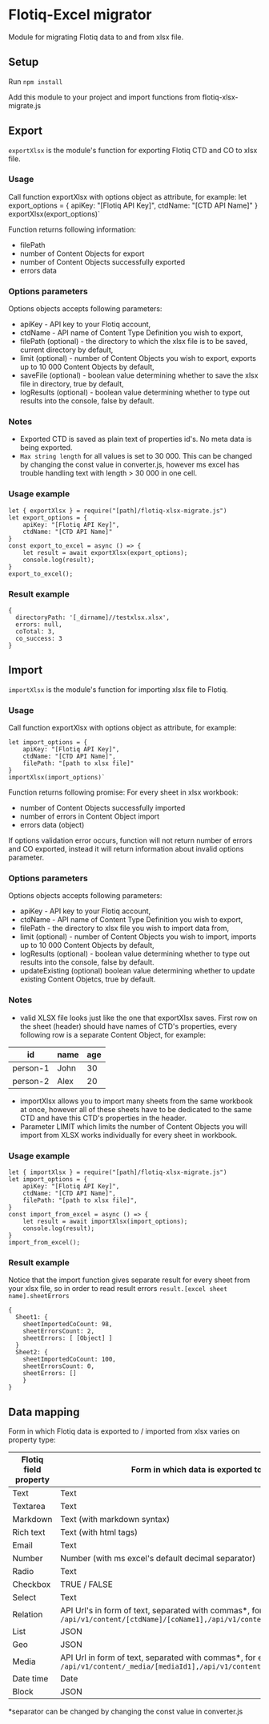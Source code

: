 # Flotiq-Excel migrator

Module for migrating Flotiq data to and from xlsx file.

## Setup

Run `npm install`

Add this module to your project and import functions from flotiq-xlsx-migrate.js

## Export

`exportXlsx` is the module's function for exporting Flotiq CTD and CO to xlsx file.

### Usage

Call function exportXlsx with options object as attribute, for example:
let export_options = { 
    apiKey: "[Flotiq API Key]",
    ctdName: "[CTD API Name]"
}
exportXlsx(export_options)`

Function returns following information:
* filePath
* number of Content Objects for export
* number of Content Objects successfully exported
* errors data

### Options parameters

Options objects accepts following parameters:
* apiKey - API key to your Flotiq account,
* ctdName - API name of Content Type Definition you wish to export,
* filePath (optional) - the directory to which the xlsx file is to be saved, current directory by default,
* limit (optional) - number of Content Objects you wish to export, exports up to 10 000 Content Objects by default,
* saveFile (optional) - boolean value determining whether to save the xlsx file in directory, true by default,
* logResults (optional) - boolean value determining whether to type out results into the console, false by default.

### Notes

 * Exported CTD is saved as plain text of properties id's. No meta data is being exported.
 * `Max string length` for all values is set to 30 000. This can be changed by changing the const value in converter.js, however ms excel has trouble handling text with length > 30 000 in one cell.

### Usage example

```
let { exportXlsx } = require("[path]/flotiq-xlsx-migrate.js")
let export_options = { 
    apiKey: "[Flotiq API Key]",
    ctdName: "[CTD API Name]"
}
const export_to_excel = async () => {
    let result = await exportXlsx(export_options);
    console.log(result);
}
export_to_excel();
```

### Result example

```
{
  directoryPath: '[_dirname]//testxlsx.xlsx',
  errors: null,
  coTotal: 3,
  co_success: 3
}
```

## Import

`importXlsx` is the module's function for importing xlsx file to Flotiq.

### Usage

Call function exportXlsx with options object as attribute, for example:

```
let import_options = { 
    apiKey: "[Flotiq API Key]",
    ctdName: "[CTD API Name]",
    filePath: "[path to xlsx file]"
}
importXlsx(import_options)`
```

Function returns following promise:
For every sheet in xlsx workbook:
* number of Content Objects successfully imported
* number of errors in Content Object import
* errors data (object)

If options validation error occurs, function will not return number of errors and CO exported, instead it will return information about invalid options parameter.

### Options parameters

Options objects accepts following parameters:
* apiKey - API key to your Flotiq account,
* ctdName - API name of Content Type Definition you wish to export,
* filePath - the directory to xlsx file you wish to import data from,
* limit (optional) - number of Content Objects you wish to import, imports up to 10 000 Content Objects by default,
* logResults (optional) - boolean value determining whether to type out results into the console, false by default.
* updateExisting (optional) boolean value determining whether to update existing Content Objetcs, true by default.

### Notes

* valid XLSX file looks just like the one that exportXlsx saves. First row on the sheet (header) should have names of CTD's properties, every following row is a separate Content Object, for example:

| id | name | age |
|--|--|--|
| person-1 | John | 30 |
| person-2 | Alex | 20 |

* importXlsx allows you to import many sheets from the same workbook at once, however all of these sheets have to be dedicated to the same CTD and have this CTD's properties in the header.
* Parameter LIMIT which limits the number of Content Objects you will import from XLSX works individually for every sheet in workbook.

### Usage example

```
let { importXlsx } = require("[path]/flotiq-xlsx-migrate.js")
let import_options = { 
    apiKey: "[Flotiq API Key]",
    ctdName: "[CTD API Name]",
    filePath: "[path to xlsx file]",
}
const import_from_excel = async () => {
    let result = await importXlsx(import_options);
    console.log(result);
}
import_from_excel();
```

### Result example

Notice that the import function gives separate result for every sheet from your xlsx file, so in order to read result errors `result.[excel sheet name].sheetErrors`

```
{
  Sheet1: {
    sheetImportedCoCount: 98,
    sheetErrorsCount: 2,
    sheetErrors: [ [Object] ]
  }
  Sheet2: {
    sheetImportedCoCount: 100,
    sheetErrorsCount: 0,
    sheetErrors: []
    }
}
```

## Data mapping

Form in which Flotiq data is exported to / imported from xlsx varies on property type:

| Flotiq field property | Form in which data is exported to xlsx |
|--|--|
| Text | Text |
| Textarea | Text |
| Markdown | Text (with markdown syntax) |
| Rich text | Text (with html tags) |
| Email | Text |
| Number | Number (with ms excel's default decimal separator) |
| Radio | Text |
| Checkbox | TRUE / FALSE |
| Select | Text |
| Relation | API Url's in form of text, separated with commas*, for example: `/api/v1/content/[ctdName]/[coName1],/api/v1/content/[ctdName]/[coName2]` |
| List | JSON |
| Geo | JSON |
| Media | API Url in form of text, separated with commas*, for example: `/api/v1/content/_media/[mediaId1],/api/v1/content/_media/[mediaId2]` |
| Date time | Date |
| Block | JSON |

*separator can be changed by changing the const value in converter.js